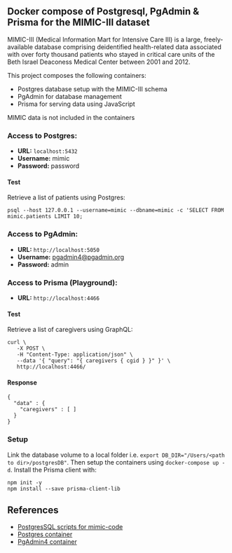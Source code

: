## Docker compose of Postgresql, PgAdmin & Prisma for the MIMIC-III dataset

MIMIC-III (Medical Information Mart for Intensive Care III) is a large, freely-available database comprising deidentified health-related data associated with over forty thousand patients who stayed in critical care units of the Beth Israel Deaconess Medical Center between 2001 and 2012.

This project composes the following containers: 
- Postgres database setup with the MIMIC-III schema
- PgAdmin for database management
- Prisma for serving data using JavaScript

MIMIC data is not included in the containers

### Access to Postgres: 
- **URL:** `localhost:5432`
- **Username:** mimic
- **Password:** password

#### Test
Retrieve a list of patients using Postgres:

```
psql --host 127.0.0.1 --username=mimic --dbname=mimic -c 'SELECT FROM mimic.patients LIMIT 10;
```

### Access to PgAdmin: 
- **URL:** `http://localhost:5050`
- **Username:** pgadmin4@pgadmin.org
- **Password:** admin


### Access to Prisma (Playground): 
- **URL:** `http://localhost:4466`

#### Test
Retrieve a list of caregivers using GraphQL:

```
curl \
   -X POST \
   -H "Content-Type: application/json" \
   --data '{ "query": "{ caregivers { cgid } }" }' \
   http://localhost:4466/
```
#### Response

```
{
  "data" : {
    "caregivers" : [ ]
  }
}
```

### Setup
Link the database volume to a local folder i.e. `export DB_DIR="/Users/<path to dir>/postgresDB"`. Then setup the containers using `docker-compose up -d`. Install the Prisma client with: 

```
npm init -y
npm install --save prisma-client-lib
```

## References
- [PostgresSQL scripts for mimic-code](https://github.com/MIT-LCP/mimic-code)
- [Postgres container](https://hub.docker.com/_/postgres)
- [PgAdmin4 container](https://hub.docker.com/r/dpage/pgadmin4/)
